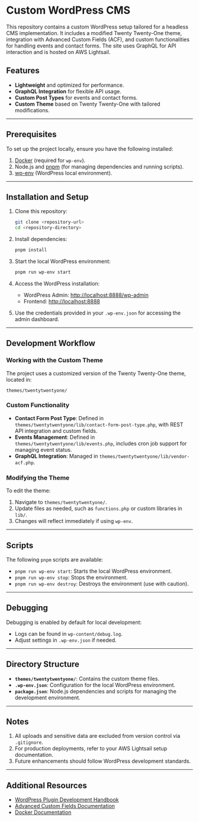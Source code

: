 # Custom WordPress CMS

This repository contains a custom WordPress setup tailored for a headless CMS implementation. It includes a modified Twenty Twenty-One theme, integration with Advanced Custom Fields (ACF), and custom functionalities for handling events and contact forms. The site uses GraphQL for API interaction and is hosted on AWS Lightsail.

## Features

- **Lightweight** and optimized for performance.
- **GraphQL Integration** for flexible API usage.
- **Custom Post Types** for events and contact forms.
- **Custom Theme** based on Twenty Twenty-One with tailored modifications.

---

## Prerequisites

To set up the project locally, ensure you have the following installed:

1. [Docker](https://www.docker.com/products/docker-desktop) (required for `wp-env`).
2. Node.js and [pnpm](https://pnpm.io/) (for managing dependencies and running scripts).
3. [wp-env](https://developer.wordpress.org/news/2023/03/28/quick-and-easy-local-wordpress-development-with-wp-env/) (WordPress local environment).

---

## Installation and Setup

1. Clone this repository:

   ```bash
   git clone <repository-url>
   cd <repository-directory>
   ```

2. Install dependencies:

   ```bash
   pnpm install
   ```

3. Start the local WordPress environment:

   ```bash
   pnpm run wp-env start
   ```

4. Access the WordPress installation:

   - WordPress Admin: [http://localhost:8888/wp-admin](http://localhost:8888/wp-admin)
   - Frontend: [http://localhost:8888](http://localhost:8888)

5. Use the credentials provided in your `.wp-env.json` for accessing the admin dashboard.

---

## Development Workflow

### Working with the Custom Theme

The project uses a customized version of the Twenty Twenty-One theme, located in:

```plaintext
themes/twentytwentyone/
```

### Custom Functionality

- **Contact Form Post Type**: Defined in `themes/twentytwentyone/lib/contact-form-post-type.php`, with REST API integration and custom fields.
- **Events Management**: Defined in `themes/twentytwentyone/lib/events.php`, includes cron job support for managing event status.
- **GraphQL Integration**: Managed in `themes/twentytwentyone/lib/vendor-acf.php`.

### Modifying the Theme

To edit the theme:

1. Navigate to `themes/twentytwentyone/`.
2. Update files as needed, such as `functions.php` or custom libraries in `lib/`.
3. Changes will reflect immediately if using `wp-env`.

---

## Scripts

The following `pnpm` scripts are available:

- `pnpm run wp-env start`: Starts the local WordPress environment.
- `pnpm run wp-env stop`: Stops the environment.
- `pnpm run wp-env destroy`: Destroys the environment (use with caution).

---

## Debugging

Debugging is enabled by default for local development:

- Logs can be found in `wp-content/debug.log`.
- Adjust settings in `.wp-env.json` if needed.

---

## Directory Structure

- **`themes/twentytwentyone/`**: Contains the custom theme files.
- **`.wp-env.json`**: Configuration for the local WordPress environment.
- **`package.json`**: Node.js dependencies and scripts for managing the development environment.

---

## Notes

1. All uploads and sensitive data are excluded from version control via `.gitignore`.
2. For production deployments, refer to your AWS Lightsail setup documentation.
3. Future enhancements should follow WordPress development standards.

---

## Additional Resources

- [WordPress Plugin Development Handbook](https://developer.wordpress.org/plugins/)
- [Advanced Custom Fields Documentation](https://www.advancedcustomfields.com/resources/)
- [Docker Documentation](https://docs.docker.com/)

```

```
